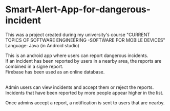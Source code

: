 # Smart-Alert-App-for-dangerous-incident
This was a project created during my university's course "CURRENT TOPICS OF SOFTWARE ENGINEERING -SOFTWARE FOR MOBILE DEVICES" Language: Java (in Android studio)

This is an android  app where users can report dangerous incidents. <br>
If an incident has been reported by users in a nearby area, the reports are combined in a signe report.<br>
Firebase has been used as an online database.<br><br>

Admin users can view incidents and accept them or reject the reports.<br>
Incidents that have been reported by more people appear higher in the list.<br>

Once admins accept a report, a notification is sent to users that are nearby.

